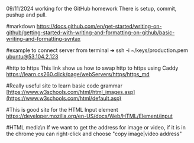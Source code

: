 09/11/2024
working for the GitHub homework
There is setup, commit, pushup and pull.

#markdown
https://docs.github.com/en/get-started/writing-on-github/getting-started-with-writing-and-formatting-on-github/basic-writing-and-formatting-syntax

#example to connect server from terminal
➜  ssh -i ~/keys/production.pem ubuntu@53.104.2.123

#http to https
This link show us how to swap http to https using Caddy
https://learn.cs260.click/page/webServers/https/https_md

#Really useful site to learn basic code grammar
[https://www.w3schools.com/html/html_images.asp](https://www.w3schools.com/html/default.asp)

#This is good site for the HTML Input element
https://developer.mozilla.org/en-US/docs/Web/HTML/Element/input

#HTML media\n
If we want to get the address for image or video, if it is in the chrome you can right-click and choose "copy image|video address"
